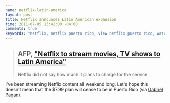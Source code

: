 ```yaml
---
name: netflix-latin-america
layout: post
title: Netflix announces Latin American expansion
time: 2011-07-05 13:41:00 -04:00
comments: true
keywords: "netflix, netflix puerto rico, view netflix puerto rico, watch netflix puerto rico, netflix streaming"
---
```


> ## AFP, ["Netflix to stream movies, TV shows to Latin America"](http://www.google.com/hostednews/afp/article/ALeqM5hsUJA2-B9pXzFOucJrZRnXpEvy9g?docId=CNG.bc84fe9157c6fc0692b67e0f94ba7a19.231)
>
> Netflix did not say how much it plans to charge for the service.

I've been streaming Netflix content all weekend long. Let's hope this doesn't mean that the $7.99 plan will cease to be in Puerto Rico (via [Gabriel Pagan](https://plus.google.com/114196328607942287345 "Plus Profile")).
